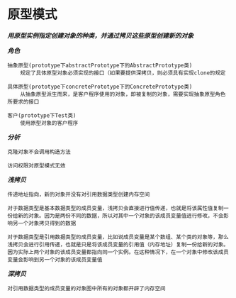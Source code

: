 # 原型模式

***用原型实例指定创建对象的种类，并通过拷贝这些原型创建新的对象***

***角色***

    抽象原型(prototype下abstractPrototype下的AbstractPrototype类)
        规定了具体原型对象必须实现的接口（如果要提供深拷贝，则必须具有实现clone的规定
        
    具体原型(prototype下concretePrototype下的ConcretePrototype类)
        从抽象原型派生而来，是客户程序使用的对象，即被复制的对象，需要实现抽象原型角色所要求的接口
        
    客户(prototype下Test类)
        使用原型对象的客户程序
        
***分析***

    克隆对象不会调用构造方法
        
    访问权限对原型模式无效
        
***浅拷贝***

    传递地址指向，新的对象并没有对引用数据类型创建内存空间

    对于数据类型是基本数据类型的成员变量，浅拷贝会直接进行值传递，也就是将该属性值复制一份给新的对象。因为是两份不同的数据，所以对其中一个对象的该成员变量值进行修改，不会影响另一个对象拷贝得到的数据

    对于数据类型是引用数据类型的成员变量，比如说成员变量是某个数组、某个类的对象等，那么浅拷贝会进行引用传递，也就是只是将该成员变量的引用值（内存地址）复制一份给新的对象。因为实际上两个对象的该成员变量都指向同一个实例。在这种情况下，在一个对象中修改该成员变量会影响到另一个对象的该成员变量值

***深拷贝***

    对引用数据类型的成员变量的对象图中所有的对象都开辟了内存空间